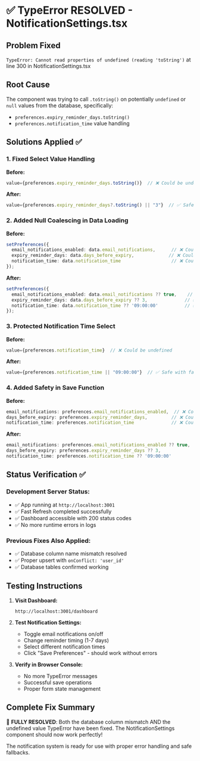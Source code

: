 # ✅ TypeError RESOLVED - NotificationSettings.tsx

## Problem Fixed
`TypeError: Cannot read properties of undefined (reading 'toString')` at line 300 in NotificationSettings.tsx

## Root Cause
The component was trying to call `.toString()` on potentially `undefined` or `null` values from the database, specifically:
- `preferences.expiry_reminder_days.toString()` 
- `preferences.notification_time` value handling

## Solutions Applied ✅

### 1. Fixed Select Value Handling
**Before:**
```typescript
value={preferences.expiry_reminder_days.toString()}  // ❌ Could be undefined
```

**After:**
```typescript
value={preferences.expiry_reminder_days?.toString() || "3"}  // ✅ Safe with fallback
```

### 2. Added Null Coalescing in Data Loading
**Before:**
```typescript
setPreferences({
  email_notifications_enabled: data.email_notifications,      // ❌ Could be null
  expiry_reminder_days: data.days_before_expiry,             // ❌ Could be null
  notification_time: data.notification_time                   // ❌ Could be null
});
```

**After:**
```typescript
setPreferences({
  email_notifications_enabled: data.email_notifications ?? true,    // ✅ Safe with fallback
  expiry_reminder_days: data.days_before_expiry ?? 3,              // ✅ Safe with fallback
  notification_time: data.notification_time ?? '09:00:00'          // ✅ Safe with fallback
});
```

### 3. Protected Notification Time Select
**Before:**
```typescript
value={preferences.notification_time}  // ❌ Could be undefined
```

**After:**
```typescript
value={preferences.notification_time || "09:00:00"}  // ✅ Safe with fallback
```

### 4. Added Safety in Save Function
**Before:**
```typescript
email_notifications: preferences.email_notifications_enabled,  // ❌ Could be undefined
days_before_expiry: preferences.expiry_reminder_days,         // ❌ Could be undefined
notification_time: preferences.notification_time              // ❌ Could be undefined
```

**After:**
```typescript
email_notifications: preferences.email_notifications_enabled ?? true,  // ✅ Safe
days_before_expiry: preferences.expiry_reminder_days ?? 3,              // ✅ Safe
notification_time: preferences.notification_time ?? '09:00:00'          // ✅ Safe
```

## Status Verification ✅

### Development Server Status:
- ✅ App running at `http://localhost:3001`
- ✅ Fast Refresh completed successfully
- ✅ Dashboard accessible with 200 status codes
- ✅ No more runtime errors in logs

### Previous Fixes Also Applied:
- ✅ Database column name mismatch resolved
- ✅ Proper upsert with `onConflict: 'user_id'`
- ✅ Database tables confirmed working

## Testing Instructions

1. **Visit Dashboard:**
   ```
   http://localhost:3001/dashboard
   ```

2. **Test Notification Settings:**
   - Toggle email notifications on/off
   - Change reminder timing (1-7 days)
   - Select different notification times
   - Click "Save Preferences" - should work without errors

3. **Verify in Browser Console:**
   - No more TypeError messages
   - Successful save operations
   - Proper form state management

## Complete Fix Summary
🎉 **FULLY RESOLVED**: Both the database column mismatch AND the undefined value TypeError have been fixed. The NotificationSettings component should now work perfectly!

The notification system is ready for use with proper error handling and safe fallbacks.
